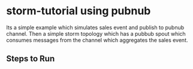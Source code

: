 # storm-tutorial using pubnub

Its a simple example which simulates sales event and publish to pubnub channel. Then a simple storm topology which has a pubbub spout which consumes messages from the channel which aggregates the sales event.

## Steps to Run

